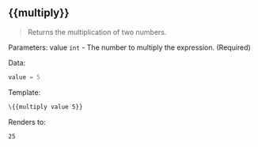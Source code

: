 ## \{{multiply}}

> Returns the multiplication of two numbers.

Parameters: value `int` - The number to multiply the expression. (Required)

Data:

```js
value = 5

```
Template:

```handlebars
\{{multiply value 5}}
```
Renders to:

```
25
```
